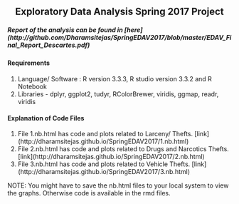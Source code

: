 
<center><h2>Exploratory Data Analysis Spring 2017 Project</h2></center>
<h5>Report of the analysis can be found in [here](http://github.com/Dharamsitejas/SpringEDAV2017/blob/master/EDAV_Final_Report_Descartes.pdf) </h5>
<h4> Requirements</h4>
<ol>
<li> Language/ Software : R version 3.3.3, R studio version 3.3.2 and R Notebook
<li> Libraries - dplyr, ggplot2, tudyr, RColorBrewer, viridis, ggmap, readr, viridis
</ol>

<h4>  Explanation of Code Files </h4>
<ol>
<li>File 1.nb.html has code and plots related to Larceny/ Thefts. [link](http://dharamsitejas.github.io/SpringEDAV2017/1.nb.html) 
<li>File 2.nb.html has code and plots related to Drugs and Narcotics Thefts. [link](http://dharamsitejas.github.io/SpringEDAV2017/2.nb.html) 
<li>File 3.nb.html has code and plots related to Vehicle Thefts. [link](http://dharamsitejas.github.io/SpringEDAV2017/3.nb.html) 
</ol>

NOTE: You might have to save the nb.html files to your local system to view the graphs. Otherwise code is available in the rmd files.







